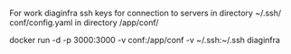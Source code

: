 For work diaginfra
ssh keys for connection to servers in directory ~/.ssh/
conf/config.yaml  in directory /app/conf/

docker run -d -p 3000:3000 -v conf:/app/conf -v ~/.ssh:~/.ssh diaginfra